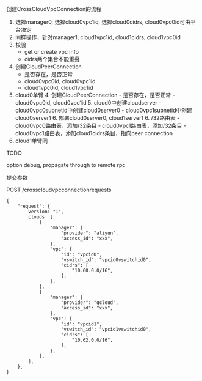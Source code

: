 创建CrossCloudVpcConnection的流程

 1. 选择manager0, 选择cloud0vpc1id, 选择cloud0cidrs, cloud0vpc0id可由平台决定
 2. 同样操作，针对manager1, cloud1vpc1id, cloud1cidrs, cloud1vpc0id
 3. 校验
 	- get or create vpc info
 	- cidrs两个集合不能重叠
 4. 创建CloudPeerConnection
 	- 是否存在，是否正常
 	- cloud0vpc0id, cloud0vpc1id
 	- cloud1vpc0id, cloud1vpc1id
 6. cloud0单臂
     4. 创建CloudPeerConnection
        - 是否存在，是否正常
        - cloud0vpc0id, cloud0vpc1id
     5. cloud0中创建cloudserver
        - cloud0vpc0subnetid中创建cloud0server0
        - cloud0vpc1subnetid中创建cloud0server1
     6. 部署cloud0server0, cloud1server1
     6. /32路由表
        - cloud0vpc0路由表，添加/32条目
        - cloud0vpc1路由表，添加/32条目
        - cloud0vpc1路由表，添加cloud1cidrs条目，指向peer connection
 7. cloud1单臂同


TODO

 option debug, propagate through to remote rpc

提交参数

  POST /crosscloudvpcconnectionrequests

	{
		"request": {
			version: "1",
			clouds: [
				{
					"manager": {
						"provider": "aliyun",
						"access_id": "xxx",
					},
					"vpc": {
						"id": "vpcid0",
						"vswitch_id": "vpcid0vswitchid0",
						"cidrs": [
							"10.60.0.0/16",
						],
					},
				},
				{
					"manager": {
						"provider": "qcloud",
						"access_id": "xxx",
					},
					"vpc": {
						"id": "vpcid1",
						"vswitch_id": "vpcid1vswitchid0",
						"cidrs": [
							"10.62.0.0/16",
						],
					},
				},
			],
		},
	}
